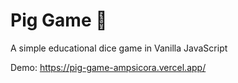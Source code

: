 # Pig Game 🐷

A simple educational dice game in Vanilla JavaScript

Demo: https://pig-game-ampsicora.vercel.app/
